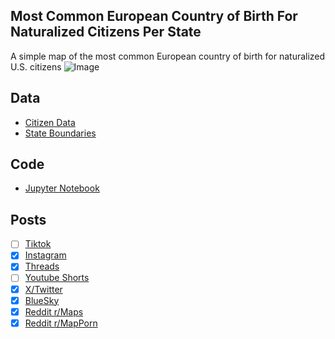 ## Most Common European Country of Birth For Naturalized Citizens Per State
A simple map of the most common European country of birth for naturalized U.S. citizens
![Image](https://drive.google.com/uc?export=view&id=1CdXqk8zsNIXiaqGxYPOwoWqq6C8WFMs6)

## Data
* [Citizen Data](https://data.census.gov/table/ACSDT5Y2023.B05006)
* [State Boundaries](https://www.census.gov/geographies/mapping-files/time-series/geo/carto-boundary-file.html)

## Code
* [Jupyter Notebook](FormatData.ipynb)

## Posts
- [ ] [Tiktok]()
- [x] [Instagram](https://www.instagram.com/p/DPzCu3wDxgs/)
- [x] [Threads](https://www.threads.com/@vinemapper/post/DPzCvYCj39p)
- [ ] [Youtube Shorts]()
- [x] [X/Twitter](https://x.com/VineMapper/status/1978146504972849386)
- [x] [BlueSky](https://bsky.app/profile/vinemapper.bsky.social/post/3m367vjrduk22)
- [x] [Reddit r/Maps](https://www.reddit.com/r/Maps/comments/1o6leid/most_common_european_country_of_birth_for/)
- [x] [Reddit r/MapPorn](https://www.reddit.com/r/MapPorn/comments/1o6le6a/most_common_european_country_of_birth_for/)
